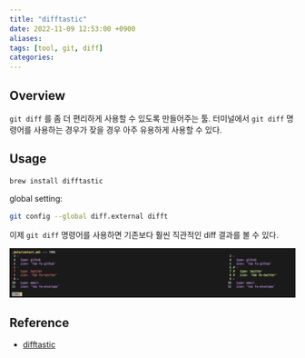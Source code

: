 ```yaml
---
title: "difftastic"
date: 2022-11-09 12:53:00 +0900
aliases:
tags: [tool, git, diff]
categories:
---
```


## Overview

`git diff` 를 좀 더 편리하게 사용할 수 있도록 만들어주는 툴.
터미널에서 `git diff` 명령어를 사용하는 경우가 잦을 경우 아주 유용하게 사용할 수 있다.

## Usage

```bash
brew install difftastic
```

global setting:

```bash
git config --global diff.external difft
```

이제 `git diff` 명령어를 사용하면 기존보다 훨씬 직관적인 diff 결과를 볼 수 있다.

![image](/assets/img/스크린샷%202022-11-09%20오후%201.00.44.png)

## Reference

- [difftastic](https://difftastic.wilfred.me.uk/introduction.html)
